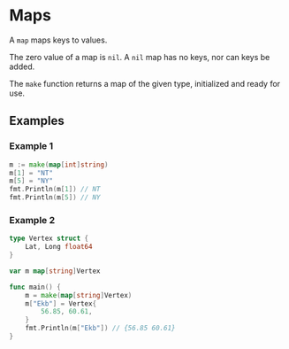 # Maps

A `map` maps keys to values.

The zero value of a map is `nil`. A `nil` map has no keys, nor can keys be added.

The `make` function returns a map of the given type, initialized and ready for use.

## Examples

### Example 1

```go
m := make(map[int]string)
m[1] = "NT"
m[5] = "NY"
fmt.Println(m[1]) // NT
fmt.Println(m[5]) // NY
```

### Example 2

```go
type Vertex struct {
	Lat, Long float64
}

var m map[string]Vertex

func main() {
	m = make(map[string]Vertex)
	m["Ekb"] = Vertex{
		56.85, 60.61,
	}
	fmt.Println(m["Ekb"]) // {56.85 60.61}
}
```
